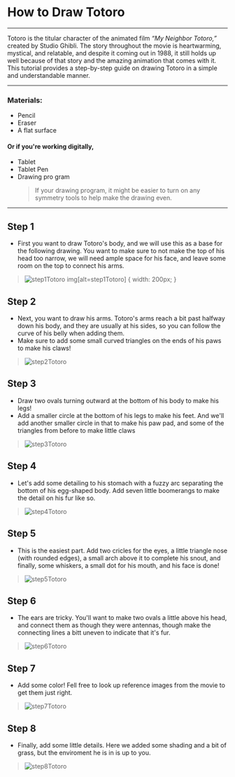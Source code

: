 # How to Draw Totoro
---------------------

Totoro is the titular character of the animated film *“My Neighbor Totoro,”* created by Studio Ghibli. The story throughout the movie is heartwarming, mystical, and relatable, and despite it coming out in 1988, it still holds up well because of that story and the amazing animation that comes with it. This tutorial provides a step-by-step guide on drawing Totoro in a simple and understandable manner.

---------------------
### Materials:
- Pencil
- Eraser
- A flat surface
#### Or if you're working digitally,
- Tablet
- Tablet Pen
- Drawing pro gram
     > If your drawing program, it might be easier to turn on any symmetry tools to help make the drawing even.
---------------------

## Step 1

- First you want to draw Totoro's body, and we will use this as a base for the following drawing. You want to make sure to not make the top of his head too narrow, we will need ample space for his face, and leave some room on the top to connect his arms.

 > ![step1Totoro](step1.png)
img[alt=step1Totoro] { width: 200px; }

## Step 2

- Next, you want to draw his arms. Totoro's arms reach a bit past halfway down his body, and they are usually at his sides, so you can follow the curve of his belly when adding them. 
- Make sure to add some  small curved triangles on the ends of his paws to make his claws! 

 > ![step2Totoro](step2.png)

## Step 3

- Draw two ovals turning outward at the bottom of his body to make his legs! 
- Add a smaller circle at the bottom of his legs to make his feet. And we'll add another smaller circle in that to make his paw pad, and some of the triangles from before to make little claws

 > ![step3Totoro](step3.png)

## Step 4

- Let's add some detailing to his stomach with a fuzzy arc separating the bottom of his egg-shaped body. Add seven little boomerangs to make the detail on his fur like so.

 > ![step4Totoro](step4.png)

## Step 5

- This is the easiest part. Add two cricles for the eyes, a little triangle nose (with rounded edges), a small arch above it to complete his snout, and finally, some whiskers, a small dot for his mouth, and his face is done!

 > ![step5Totoro](step5.png)

## Step 6

- The ears are tricky. You'll want to make two ovals a little above his head, and connect them as though they were antennas, though make the connecting lines a bitt uneven to indicate that it's fur.

 > ![step6Totoro](step6.png)

## Step 7

- Add some color! Fell free to look up reference images from the movie to get them just right.

 > ![step7Totoro](step7.png)

## Step 8

- Finally, add some little details. Here we added some shading and a bit of grass, but the enviroment he is in is up to you.

 > ![step8Totoro](step8.png)


